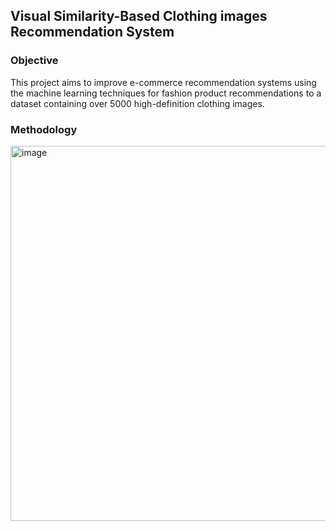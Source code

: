 ## Visual Similarity-Based Clothing images Recommendation System
### Objective
This project aims to improve e-commerce recommendation systems using the machine learning techniques for fashion product recommendations to a dataset containing over 5000 high-definition clothing images. 

### Methodology
<img width="600" alt="image" src="https://github.com/abdulmahejabeen/E-Commerce-Recommendation-System-Using-Clustering-models-on-Visual-Similarity/assets/56336879/1046a501-ebb3-457c-b261-39c3ee57fa5e">

